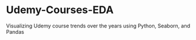 # Udemy-Courses-EDA
Visualizing Udemy course trends over the years using Python, Seaborn, and Pandas
